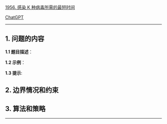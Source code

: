 [1956. 感染 K 种病毒所需的最短时间](https://leetcode.cn/problems/minimum-time-for-k-virus-variants-to-spread)

[ChatGPT](chat.openai.com)

---

## 1. 问题的内容
**1.1 题目描述**：

**1.2 示例**：

**1.3 提示**:

## 2. 边界情况和约束


## 3. 算法和策略

---

